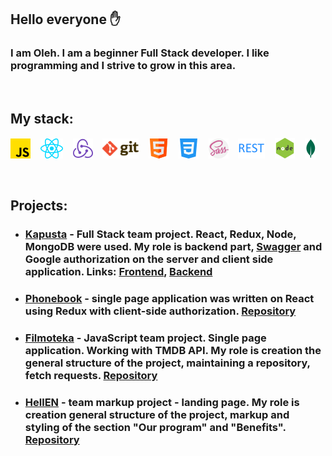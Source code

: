 ## Hello everyone ✋

### I am Oleh. I am a beginner Full Stack developer. I like programming and I strive to grow in this area.

&nbsp;

## My stack:

![Javascript](./icons/js.png "JavaScript")&nbsp;&nbsp;&nbsp;
![React](./icons/react.png "React")&nbsp;&nbsp;&nbsp;
![Redux](./icons/redux.png "Redux")&nbsp;&nbsp;&nbsp;
![Git](./icons/git.png "Git")&nbsp;&nbsp;&nbsp;
![HTML](./icons/html_.png "HTML")&nbsp;&nbsp;&nbsp;
![CSS](./icons/css_.png "CSS")&nbsp;&nbsp;&nbsp;
![SASS](./icons/sass.png "SASS")&nbsp;&nbsp;&nbsp;
![REST API](./icons/restapi.png "REST API")&nbsp;&nbsp;&nbsp;
![Node](./icons/node_1.png "Node")&nbsp;&nbsp;&nbsp;
![MongoDB](./icons/mongodb.png "MongoDB")&nbsp;&nbsp;&nbsp;

&nbsp;

## Projects:

- ### [Kapusta](https://kapusta-grp5.netlify.app/) - Full Stack team project. React, Redux, Node, MongoDB were used. My role is backend part, [Swagger](https://kapusta-33-5-api.herokuapp.com/api/docs/) and Google authorization on the server and client side application. Links: [Frontend](https://github.com/garikdallari/kapusta-app-front), [Backend](https://github.com/garikdallari/kapusta-app-backend)


- ### [Phonebook](https://olozovik-goit-react-hw-08-phonebook.netlify.app/) - single page application was written on React using Redux with client-side authorization. [Repository](https://github.com/olozovik/goit-react-hw-08-phonebook)


- ### [Filmoteka](https://olozovik.github.io/team-project-js/) - JavaScript team project. Single page application. Working with TMDB API. My role is creation the general structure of the project, maintaining a repository, fetch requests. [Repository](https://github.com/olozovik/team-project-js)


- ### [HellEN](https://vadimka07.github.io/project_team_4/) - team markup project - landing page. My role is creation general structure of the project, markup and styling of the section "Our program" and "Benefits". [Repository](https://github.com/vadimka07/project_team_4/)
